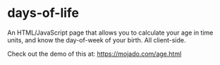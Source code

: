 days-of-life
============

An HTML/JavaScript page that allows you to calculate your age in time units, and know the day-of-week of your birth. All client-side.

Check out the demo of this at:
https://mojado.com/age.html

